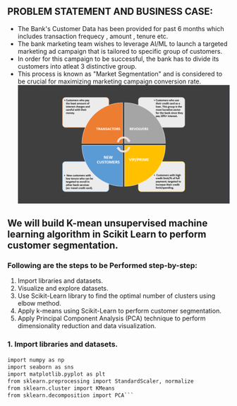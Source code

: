 ## PROBLEM STATEMENT AND BUSINESS CASE:

* The Bank's Customer Data has been provided for past 6 months which includes transaction frequecy , amount , tenure etc.
* The bank marketing team wishes to leverage AI/ML to launch a targeted marketing ad campaign that is tailored to specific group of customers.
* In order for this campaign to be successful, the bank has to divide its customers into atleat 3 distinctive group.
* This process is known as "Market Segmentation" and is considered to be crucial for maximizing marketing campaign conversion rate.
![](https://github.com/omkarkd/Machine-Learning/blob/master/Bank%20-Customer-Segmentation/segmentation.png)

## We will build K-mean unsupervised machine learning algorithm in Scikit Learn to perform customer segmentation.

### Following are the steps to be Performed step-by-step:

1. Import libraries and datasets.
2. Visualize and explore datasets.
3. Use Scikit-Learn library to find the optimal number of clusters using elbow method.
4. Apply k-means using Scikit-Learn to perform customer segmentation.
5. Apply Principal Component Analysis (PCA) technique to perform dimensionality reduction and data visualization.

### 1. Import libraries and datasets.
```import pandas as pd
import numpy as np
import seaborn as sns
import matplotlib.pyplot as plt
from sklearn.preprocessing import StandardScaler, normalize
from sklearn.cluster import KMeans
from sklearn.decomposition import PCA```





